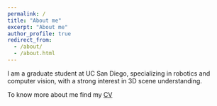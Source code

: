```yaml
---
permalink: /
title: "About me"
excerpt: "About me"
author_profile: true
redirect_from: 
  - /about/
  - /about.html
---
```


 I am a graduate student at UC San Diego, specializing in robotics and computer vision, with a strong interest in 3D scene understanding.

 To know more about me find my [CV]((/files/Resume.pdf))